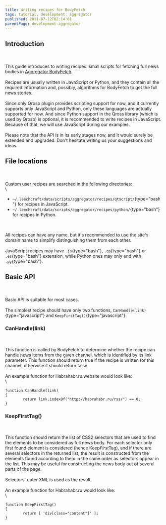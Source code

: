 ```yaml
---
title: Writing recipes for BodyFetch
tags: tutorial, development, aggregator
published: 2011-07-12T02:14:01
parentPage: development-aggregator
---
```


Introduction
------------

\
\
This guide introduces to writing recipes: small scripts for fetching
full news bodies in [Aggregator
BodyFetch](/plugins-aggregator-bodyfetch).\
\
Recipes are usually written in JavaScript or Python, and they contain
all the required information and, possibly, algorithms for BodyFetch to
get the full news stories.\
\
Since only Qrosp plugin provides scripting support for now, and it
currently supports only JavaScript and Python, only these languages are
actually supported for now. And since Python support in the Qross
library (which is used by Qrosp) is optional, it is recommended to write
recipes in JavaScript. Because of that, we will use JavaScript during
our examples.\
\
Please note that the API is in its early stages now, and it would surely
be extended and upgraded. Don't hesitate writing us your suggestions and
ideas.

File locations
--------------

\
\
Custom user recipes are searched in the following directories:\
\

-   `~/.leechcraft/data/scripts/aggregator/recipes/qtscript/`{type="bash"}
    for recipes in JavaScript.
-   `~/.leechcraft/data/scripts/aggregator/recipes/python/`{type="bash"}
    for recipes in Python.

\
\
All recipes can have any name, but it's recommended to use the site's
domain name to simplify distinguishing them from each other.\
\
JavaScript recipes may have `.js`{type="bash"}, `.qs`{type="bash"} or
`.es`{type="bash"} extension, while Python ones may only end with
`.py`{type="bash"}.

Basic API
---------

\
\
Basic API is suitable for most cases.\
\
The simplest recipe should have only two functions,
`CanHandle(link)`{type="javascript"} and
`KeepFirstTag()`{type="javascript"}.

### CanHandle(link)

\
\
This function is called by BodyFetch to determine whether the recipe can
handle news items from the given channel, which is identified by its
link parameter. This function should return true if the recipe is
written for this channel, otherwise it should return false.\
\
An example function for Habrahabr.ru website would look like:\
\

``` {type="javascript"}
function CanHandle(link)
{
        return link.indexOf("http://habrahabr.ru/rss/") == 0;
}
```

### KeepFirstTag()

\
\
This function should return the list of CSS2 selectors that are used to
find the elements to be considered as full news body. For each selector
only first found element is considered (hence Keep*First*Tag), and if
there are several selectors in the returned list, the result is
constructed from the elements found according to them in the same order
as selectors appear in the list. This may be useful for constructing the
news body out of several parts of the page.\
\
Selectors' outer XML is used as the result.\
\
An example function for Habrahabr.ru would look like:\
\

``` {type="javascript"}
function KeepFirstTag()
{
        return [ 'div[class="content"]' ];
}
```